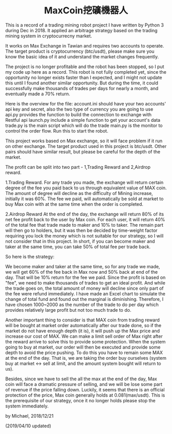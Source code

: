 <h1 align="center">MaxCoin挖礦機器人</h1>

This is a record of a trading mining robot project I have written by Python 3 during Dec in 2018. It applied an arbitrage strategy based on the trading mining system in cryptocurrecny market. 

It works on Max Exchange in Tawian and requires two accounts to operate. The target product is cryptocurrency (btc/usdt), please make sure you know the basic idea of it and understand the market changes frequently. 

The project is no longer profitable and the robot has been stopped, so I put my code up here as a record.
This robot is not fully completed yet, since the opportunity no longer exists faster than I expected, and I might not update this until I found another similar opportunity. But during the time, it could successfully make thousands of trades per days for nearly a month, and eventually made a 70% return.

Here is the overview for the file:
  account.ini should have your two accounts' api key and secret, also the two type of currency you are going to use
  api.py provides the function to build the connection to exchange with Restful api
  launch.py include a simple function to get your account's data
  trade.py is the main script which will do the trade
  main.py is the monitor to control the order flow. Run this to start the robot.


This project works based on Max exchange, so it will face problem if it run on other exchange.
The target product used in this project is btc/usdt. Other pairs should have similar result, but please be careful for the depth of the market.

The profit can be split into two part - 1,Trading Reward and 2,Airdrop reward.

1.Trading Reward.
For any trade you made, the exchange will return certain degree of the fee you paid back to us through equivalent value of MAX coin. The amount of degree will decline as the difficulty of Mining increase, initially it was 60%.
The fee we paid, will automatically be sold at market to buy Max coin with at the same time when the order is completed.

2.Airdrop Reward
At the end of the day, the exchange will return 80% of its net fee profit back to the user by Max coin. For each user, it will return 40% of the total fee that trade made to maker and 10% to taker. The remain part will then go to holders, but it was then be decided by time-weight factor requiring you lock the money which is not suitable for our strategy, so I will not consider that in this project.
In short, if you can become maker and taker at the same time, you can take 50% of total fee per trade back.


So here is the strategy:

We become maker and taker at the same time, so for any trade we made, we will get 60% of the fee back in Max now and 50% back at end of the day.
That will be 10% return for the fee we paid.
Since the profit is based on "fee", we need to make thousands of trades to get an ideal profit. And while the trade goes on, the total amount of money will decline since only part of the fee were refund immediately. I have made an Excel chart to simulate the change of total fund and found out the marginal is diminishing. Therefore, I have chosen 1000~2000 as the number of the trade to do per day which provides relatively large profit but not too much trade to do. 

Another important thing to consider is that MAX coin from trading reward will be bought at market order automatically after our trade done, so if the market do not have enough depth (it is), it will push up the Max price and increase our cost of MAX.
We can make a limit sell order of Max right after the reward arrive to solve this to provide some protection. When the system going to buy at market, our order will then be executed and provide some depth to avoid the price pushing. To do this you have to remain some MAX at the end of the day.
That is, we are taking the order buy ourselves (system buy at market <-> sell at limit, and the amount system bought will return to us).

Besides, since we have to sell the all the max at the end of the day, Max coin will face a dramatic pressure of selling, and we will be lose some part of revenue if the price falling down. Luckily, it seems that there is an official protection of the price, Max coin generally holds at 0.081(max/usdt). This is the prerequisite of our strategy, once it no longer holds please stop the system immediately.

by Michael, 2018/12/21

(2019/04/10 updated)
